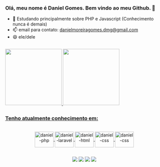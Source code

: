 ### Olá, meu nome é Daniel Gomes. Bem vindo ao meu Github. 👋

<!--
**DanielmGomes/DanielmGomes** is a ✨ _special_ ✨ repository because its `README.md` (this file) appears on your GitHub profile.

Here are some ideas to get you started:
-->

- 🌱 Estudando principalmente sobre PHP e Javascript (Conhecimento nunca é demais)
- 📫 email para contato: danielmoreiragomes.dmg@gmail.com
- 😄 ele/dele

##

<div align="left">
  <a href="https://github.com/DanielmGomes">
  <img height="180em" src="https://github-readme-stats.vercel.app/api?username=DanielmGomes&show_icons=true&theme=dark&include_all_commits=true&count_private=true"/>
  <img height="180em" src="https://github-readme-stats.vercel.app/api/top-langs/?username=DanielmGomes&layout=compact&langs_count=7&theme=dark"/>
</div>
  
##

### Tenho atualmente conhecimento em:
  
<div style="display: inline_block" align="center"><br>
  <img align="center" alt="daniel-php" height="50" width="60" src="https://cdn.jsdelivr.net/gh/devicons/devicon/icons/php/php-original.svg" />
  <img align="center" alt="daniel-laravel" height="50" width="60" src="https://cdn.jsdelivr.net/gh/devicons/devicon/icons/laravel/laravel-plain-wordmark.svg" />
  <img align="center" alt="daniel-html" height="50" width="60" src="https://cdn.jsdelivr.net/gh/devicons/devicon/icons/html5/html5-original.svg" />
  <img align="center" alt="daniel-css" height="50" width="60" src="https://cdn.jsdelivr.net/gh/devicons/devicon/icons/css3/css3-original.svg" />
  <img align="center" alt="daniel-css" height="50" width="60" src="https://cdn.jsdelivr.net/gh/devicons/devicon/icons/javascript/javascript-original.svg" />
</div>

##

<div align="center"> 
  <a href="https://instagram.com/daniel_m_gomes" target="_blank"><img src="https://img.shields.io/badge/-Instagram-%23E4405F?style=for-the-badge&logo=instagram&logoColor=white" target="_blank"></a>
  <a href = "danielmoreiragomes.dmg@gmail.com"><img src="https://img.shields.io/badge/Gmail-D14836?style=for-the-badge&logo=gmail&logoColor=white" target="_blank"></a>
  <a href="www.linkedin.com/in/daniel-gomes-62958a143" target="_blank"><img src="https://img.shields.io/badge/-LinkedIn-%230077B5?style=for-the-badge&logo=linkedin&logoColor=white" target="_blank"></a> 
  <a href="https://api.whatsapp.com/send?phone=5535998803214" target="_blank"><img src="https://img.shields.io/badge/WhatsApp-25D366?style=for-the-badge&logo=whatsapp&logoColor=white" target="_blank"></a>   
</div>
 
  ##
    
